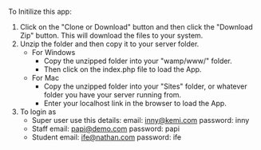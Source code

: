 To Initilize this app:

1. Click on the "Clone or Download" button and then click the "Download Zip" button.
    This will download the files to your system.
2. Unzip the folder and then copy it to your server folder.
    - For Windows
        - Copy the unzipped folder into your "wamp/www/" folder.
        - Then click on the index.php file to load the App.
    - For Mac
        - Copy the unzipped folder into your "Sites" folder, or whatever folder you have your server running from.
        - Enter your localhost link in the browser to load the App.
3. To login as
    - Super user use this details:
        email: inny@kemi.com
        password: inny
    - Staff
        email: papi@demo.com
        password: papi
    - Student
        email: ife@nathan.com
        password: ife
